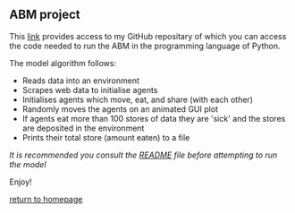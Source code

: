 ## ABM project

This [link](https://github.com/elliemarfleet/PFSS-Python) provides access to my GitHub repositary of which you can access the code needed to run the ABM in the programming language of Python.

The model algorithm follows:
- Reads data into an environment
- Scrapes web data to initialise agents
- Initialises agents which move, eat, and share (with each other)
- Randomly moves the agents on an animated GUI plot
- If agents eat more than 100 stores of data they are 'sick' and the stores are deposited in the environment
- Prints their total store (amount eaten) to a file

*It is recommended you consult the [README](https://github.com/elliemarfleet/PFSS-Python/blob/main/README.md) file before attempting to run the model*

Enjoy!

[return to homepage](index.md)
